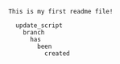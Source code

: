 `This is my first readme file!`

~~~
  update_script
    branch
      has
        been
          created
~~~
